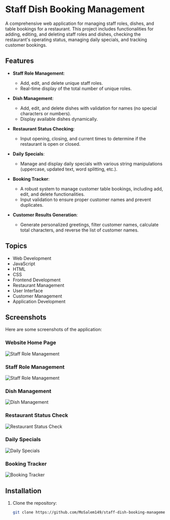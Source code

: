 # Staff Dish Booking Management
A comprehensive web application for managing staff roles, dishes, and table bookings for a restaurant. This project includes functionalities for adding, editing, and deleting staff roles and dishes, checking the restaurant's operating status, managing daily specials, and tracking customer bookings.

## Features

- **Staff Role Management**: 
  - Add, edit, and delete unique staff roles.
  - Real-time display of the total number of unique roles.

- **Dish Management**: 
  - Add, edit, and delete dishes with validation for names (no special characters or numbers).
  - Display available dishes dynamically.

- **Restaurant Status Checking**: 
  - Input opening, closing, and current times to determine if the restaurant is open or closed.

- **Daily Specials**: 
  - Manage and display daily specials with various string manipulations (uppercase, updated text, word splitting, etc.).

- **Booking Tracker**: 
  - A robust system to manage customer table bookings, including add, edit, and delete functionalities.
  - Input validation to ensure proper customer names and prevent duplicates.

- **Customer Results Generation**: 
  - Generate personalized greetings, filter customer names, calculate total characters, and reverse the list of customer names.

## Topics

- Web Development
- JavaScript
- HTML
- CSS
- Frontend Development
- Restaurant Management
- User Interface
- Customer Management
- Application Development

## Screenshots

Here are some screenshots of the application:

### Website Home Page 
![Staff Role Management](screens/main-screen-image.png)

### Staff Role Management
![Staff Role Management](screens/staff-management-image.png)

### Dish Management
![Dish Management](screens/restaurant-status-image.png)

### Restaurant Status Check
![Restaurant Status Check](screens/special-announcement-image.png)

### Daily Specials
![Daily Specials](screens/customer-booking-image.png)

### Booking Tracker
![Booking Tracker](screens/customer-management-image.png)

## Installation

1. Clone the repository:
   ```bash
   git clone https://github.com/MoSalem149/staff-dish-booking-management_DEBI-Task.git
